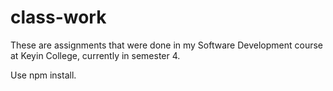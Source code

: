 # class-work
These are assignments that were done in my Software Development course at Keyin College, currently in semester 4.

Use npm install.
